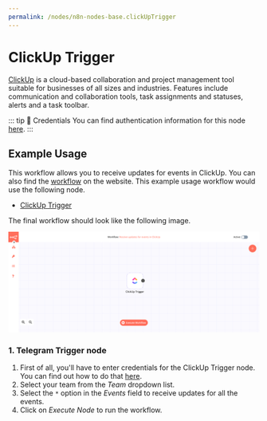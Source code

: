 ```yaml
---
permalink: /nodes/n8n-nodes-base.clickUpTrigger
---
```


# ClickUp Trigger

[ClickUp](https://clickup.com/) is a cloud-based collaboration and project management tool suitable for businesses of all sizes and industries. Features include communication and collaboration tools, task assignments and statuses, alerts and a task toolbar.

::: tip 🔑 Credentials
You can find authentication information for this node [here](../../../credentials/ClickUp/README.md).
:::


## Example Usage

This workflow allows you to receive updates for events in ClickUp. You can also find the [workflow](https://n8n.io/workflows/487) on the website. This example usage workflow would use the following node.
- [ClickUp Trigger]()

The final workflow should look like the following image.

![A workflow with the ClickUp Trigger node](./workflow.png)


### 1. Telegram Trigger node

1. First of all, you'll have to enter credentials for the ClickUp Trigger node. You can find out how to do that [here](../../../credentials/ClickUp/README.md).
2. Select your team from the *Team* dropdown list.
3. Select the `*` option in the *Events* field to receive updates for all the events.
4. Click on *Execute Node* to run the workflow.
